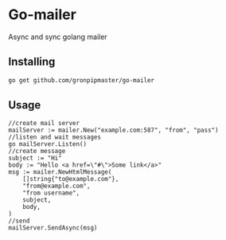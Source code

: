 # Go-mailer
Async and sync golang mailer

## Installing
```bash
go get github.com/gronpipmaster/go-mailer
```

## Usage
```golang
//create mail server
mailServer := mailer.New("example.com:587", "from", "pass")
//listen and wait messages
go mailServer.Listen()
//create message
subject := "Hi"
body := "Hello <a href=\"#\">Some link</a>"
msg := mailer.NewHtmlMessage(
    []string{"to@example.com"},
    "from@example.com",
    "from username",
    subject,
    body,
)
//send
mailServer.SendAsync(msg)
```